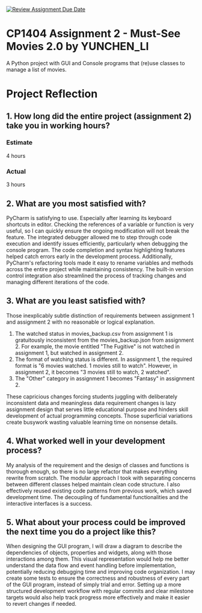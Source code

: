 [![Review Assignment Due Date](https://classroom.github.com/assets/deadline-readme-button-22041afd0340ce965d47ae6ef1cefeee28c7c493a6346c4f15d667ab976d596c.svg)](https://classroom.github.com/a/e0OQHIms)

# CP1404 Assignment 2 - Must-See Movies 2.0 by YUNCHEN_LI

A Python project with GUI and Console programs that (re)use classes to manage a list of movies.

# Project Reflection

## 1. How long did the entire project (assignment 2) take you in working hours?

### Estimate

4 hours

### Actual

3 hours

## 2. What are you most satisfied with?

PyCharm is satisfying to use. Especially after learning its keyboard shortcuts in editor. Checking the references of a variable or function is very useful, so I can quickly ensure the ongoing modification will not break the feature. The integrated debugger allowed me to step through code execution and identify issues efficiently, particularly when debugging the console program. The code completion and syntax highlighting features helped catch errors early in the development process. Additionally, PyCharm's refactoring tools made it easy to rename variables and methods across the entire project while maintaining consistency. The built-in version control integration also streamlined the process of tracking changes and managing different iterations of the code.

## 3. What are you least satisfied with?

Those inexplicably subtle distinction of requirements between assignment 1 and assignment 2 with no reasonable or logical explanation.

1. The watched status in movies_backup.csv from assignment 1 is gratuitously inconsistent from the movies_backup.json from assignment 2. For example, the movie entitled "The Fugitive" is not watched in assignment 1, but watched in assignment 2.
2. The format of watching status is different. In assignment 1, the required format is "6 movies watched. 1 movies still to watch". However, in assignment 2, it becomes "3 movies still to watch, 2 watched".
3. The "Other" category in assignment 1 becomes "Fantasy" in assignment 2.

These capricious changes forcing students juggling with deliberately inconsistent data and meaningless data requirement changes is lazy assignment design that serves little educational purpose and hinders skill development of actual programming concepts. Those superficial variations create busywork wasting valuable learning time on nonsense details.

## 4. What worked well in your development process?

My analysis of the requirement and the design of classes and functions is thorough enough, so there is no large refactor that makes everything rewrite from scratch. The modular approach I took with separating concerns between different classes helped maintain clean code structure. I also effectively reused existing code patterns from previous work, which saved development time. The decoupling of fundamental functionalities and the interactive interfaces is a success.

## 5. What about your process could be improved the next time you do a project like this?

When designing the GUI program, I will draw a diagram to describe the dependencies of objects, properties and widgets, along with those interactions among them. This visual representation would help me better understand the data flow and event handling before implementation, potentially reducing debugging time and improving code organization. I may create some tests to ensure the correctness and robustness of every part of the GUI program, instead of simply trial and error. Setting up a more structured development workflow with regular commits and clear milestone targets would also help track progress more effectively and make it easier to revert changes if needed.

